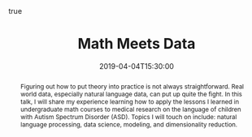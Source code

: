---
title: Math Meets Data
event: Mathematical Sciences Colloquium - Lewis & Clark College
event_url: https://college.lclark.edu/departments/mathematical_sciences/colloquium/
location: Lewis & Clark College, Portland, Oregon - JR Howard 259
projects: []

links:
- icon: images
  icon_pack: fas
  name: Slides
  url: https://glawley.netlify.com/2019_math-meets-data

tags: []
date: 2019-04-04T15:30:00
date_end: 2019-04-04T16:30:00

abstract: "Figuring out how to put theory into practice is not always straightforward. Real world data, especially natural language data, can put up quite the fight. In this talk, I will share my experience learning how to apply the lessons I learned in undergraduate math courses to medical research on the language of children with Autism Spectrum Disorder (ASD). Topics I will touch on include: natural language processing, data science, modeling, and dimensionality reduction."

abstract_short: "My experience transitioning from math proofs to natural language research at Oregon Health & Science University."

all_day: false
authors: []
draft: false
featured: false
math: true
---